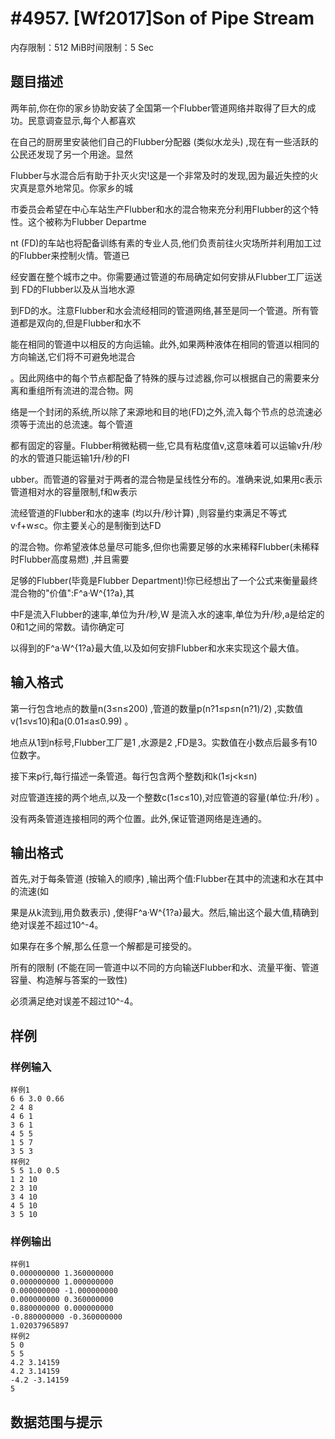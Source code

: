 # #4957. [Wf2017]Son of Pipe Stream

内存限制：512 MiB时间限制：5 Sec

## 题目描述

两年前,你在你的家乡协助安装了全国第一个Flubber管道网络并取得了巨大的成功。民意调查显示,每个人都喜欢

在自己的厨房里安装他们自己的Flubber分配器 (类似水龙头) ,现在有一些活跃的公民还发现了另一个用途。显然

Flubber与水混合后有助于扑灭火灾!这是一个非常及时的发现,因为最近失控的火灾真是意外地常见。你家乡的城

市委员会希望在中心车站生产Flubber和水的混合物来充分利用Flubber的这个特性。这个被称为Flubber Departme

nt (FD)的车站也将配备训练有素的专业人员,他们负责前往火灾场所并利用加工过的Flubber来控制火情。管道已

经安置在整个城市之中。你需要通过管道的布局确定如何安排从Flubber工厂运送到 FD的Flubber以及从当地水源

到FD的水。注意Flubber和水会流经相同的管道网络,甚至是同一个管道。所有管道都是双向的,但是Flubber和水不

能在相同的管道中以相反的方向运输。此外,如果两种液体在相同的管道以相同的方向输送,它们将不可避免地混合

。因此网络中的每个节点都配备了特殊的膜与过滤器,你可以根据自己的需要来分离和重组所有流进的混合物。网

络是一个封闭的系统,所以除了来源地和目的地(FD)之外,流入每个节点的总流速必须等于流出的总流速。每个管道

都有固定的容量。Flubber稍微粘稠一些,它具有粘度值v,这意味着可以运输v升/秒的水的管道只能运输1升/秒的Fl

ubber。而管道的容量对于两者的混合物是呈线性分布的。准确来说,如果用c表示管道相对水的容量限制,f和w表示

流经管道的Flubber和水的速率 (均以升/秒计算) ,则容量约束满足不等式v&middot;f+w&le;c。你主要关心的是制衡到达FD

的混合物。你希望液体总量尽可能多,但你也需要足够的水来稀释Flubber(未稀释时Flubber高度易燃) ,并且需要

足够的Flubber(毕竟是Flubber Department)!你已经想出了一个公式来衡量最终混合物的"价值":F^a&middot;W^{1?a},其

中F是流入Flubber的速率,单位为升/秒,W 是流入水的速率,单位为升/秒,a是给定的0和1之间的常数。请你确定可

以得到的F^a&middot;W^{1?a}最大值,以及如何安排Flubber和水来实现这个最大值。

## 输入格式

第一行包含地点的数量n(3&le;n&le;200) ,管道的数量p(n?1&le;p&le;n(n?1)/2) ,实数值v(1&le;v&le;10)和a(0.01&le;a&le;0.99) 。

地点从1到n标号,Flubber工厂是1 ,水源是2 ,FD是3。实数值在小数点后最多有10位数字。

接下来p行,每行描述一条管道。每行包含两个整数j和k(1&le;j<k&le;n) 

对应管道连接的两个地点,以及一个整数c(1&le;c&le;10),对应管道的容量(单位:升/秒) 。

没有两条管道连接相同的两个位置。此外,保证管道网络是连通的。

## 输出格式

首先,对于每条管道 (按输入的顺序) ,输出两个值:Flubber在其中的流速和水在其中的流速(如

果是从k流到j,用负数表示) ,使得F^a&middot;W^{1?a}最大。然后,输出这个最大值,精确到绝对误差不超过10^-4。

如果存在多个解,那么任意一个解都是可接受的。

所有的限制 (不能在同一管道中以不同的方向输送Flubber和水、流量平衡、管道容量、构造解与答案的一致性) 

必须满足绝对误差不超过10^-4。

## 样例

### 样例输入

    
    样例1
    6 6 3.0 0.66
    2 4 8
    4 6 1
    3 6 1
    4 5 5
    1 5 7
    3 5 3
    样例2
    5 5 1.0 0.5
    1 2 10
    2 3 10
    3 4 10
    4 5 10
    3 5 10 
    

### 样例输出

    
    样例1
    0.000000000 1.360000000
    0.000000000 1.000000000
    0.000000000 -1.000000000
    0.000000000 0.360000000
    0.880000000 0.000000000
    -0.880000000 -0.360000000
    1.02037965897
    样例2
    5 0
    5 5
    4.2 3.14159
    4.2 3.14159
    -4.2 -3.14159
    5
    

## 数据范围与提示
